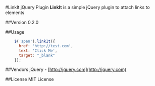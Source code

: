 #LinkIt jQuery Plugin
**LinkIt** is a simple jQuery plugin to attach links to elements

##Version
0.2.0

##Usage
```javascript
    $('span').linkIt({
      href: 'http://test.com',
      text: 'Click Me',
      target: "_blank"
    });
```
##Vendors
jQuery - [http://jquery.com](http://jquery.com)

##License
MIT License
